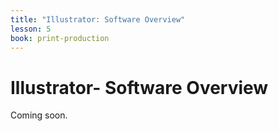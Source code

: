 ```yaml
---
title: "Illustrator: Software Overview"
lesson: 5
book: print-production
---
```


# Illustrator- Software Overview

Coming soon.
